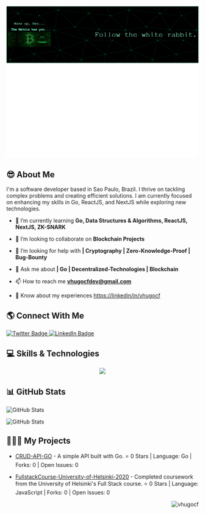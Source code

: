 
![Header](./github-header-image.png)
![Image alt text](./hello.svg)



## 😎 About Me

I'm a software developer based in Sao Paulo, Brazil. I thrive on tackling complex problems and creating efficient solutions. I am currently focused on enhancing my skills in Go, ReactJS, and NextJS while exploring new technologies.
- 🌱 I’m currently learning **Go, Data Structures & Algorithms, ReactJS, NextJS, ZK-SNARK**

- 👯 I’m looking to collaborate on **Blockchain Projects**

- 🤝 I’m looking for help with **| Cryptography | Zero-Knowledge-Proof | Bug-Bounty**

- 💬 Ask me about **| Go | Decentralized-Technologies | Blockchain**

- 📫 How to reach me **vhugocfdev@gmail.com**

- 📄 Know about my experiences [https://linkedin/in/vhugocf](https://linkedin.com/in/vhugocf)

## 🌎 Connect With Me

<div id="badges">
  <a href="https://x.com/vhugocf">
  <img src="https://img.shields.io/badge/Twitter-black?style=for-the-badge&logo=x&logoColor=white" alt="Twitter Badge"/>
  </a>
  
  <a href="https://linkedin.com/in/vhugocf">
    <img src="https://img.shields.io/badge/LinkedIn-blue?style=for-the-badge&logo=linkedin&logoColor=white" alt="LinkedIn Badge"/>
  </a>
</div>

## 💻 Skills & Technologies

<p align="center">
  <a href="https://skillicons.dev">
    <img src="https://skillicons.dev/icons?i=go,react,next,nodejs,typescript,bash,docker,linux,git,postgresql,mongodb" />
  </a>
</p>

## 📊 GitHub Stats



![GitHub Stats](https://github-readme-stats.vercel.app/api/top-langs/?username=vhugocf&theme=tokyonight&show_icons=true&hide_border=false&layout=compact&langs_count=8&card_width=320)

![GitHub Stats](https://github-readme-stats.vercel.app/api?username=vhugocf&theme=tokyonight&show_icons=true&hide_border=false&count_private=true&card_width=320)
  




## 👨🏻‍💻 My Projects
  
- [CRUD-API-GO](https://github.com/vhugocf/crud-api-golang) - A simple API built with Go. ⭐ 0 Stars | Language: Go | Forks: 0 | Open Issues: 0

  
- [FullstackCourse-University-of-Helsinki-2020](https://github.com/vhugocf/FullstackCourse-University-of-Helsinki-2020) - Completed coursework from the University of Helsinki's Full Stack course. ⭐ 0 Stars | Language: JavaScript | Forks: 0 | Open Issues: 0



<p align="right"> <img src="https://komarev.com/ghpvc/?username=vhugocf&label=Profile%20views&color=0e75b6&style=flat" alt="vhugocf" /> </p>

<!--
is not important
  <img height=200 src="https://github-readme-stats.vercel.app/api?username=vhugocf&theme=tokyonight&show_icons=true&locale=en&card_width=320"/>
-->
